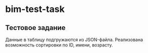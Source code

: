 # bim-test-task
## Тестовое задание 

Данные в таблицу подгружаются из JSON-файла.
Реализована возможность сортировки по ID, имени, возрасту.
